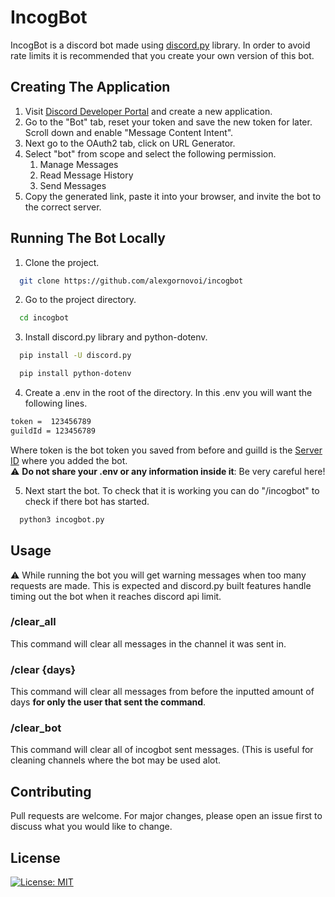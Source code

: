 # IncogBot

IncogBot is a discord bot made using [discord.py](https://discordpy.readthedocs.io/en/stable/) library. In order to avoid rate limits it is recommended that you create your own version of this bot.

## Creating The Application
1. Visit [Discord Developer Portal](https://discord.com/developers/applications) and create a new application.
2. Go to the "Bot" tab, reset your token and save the new token for later. Scroll down and enable "Message Content Intent".
3. Next go to the OAuth2 tab, click on URL Generator.
4. Select "bot" from scope and select the following permission.
    1. Manage Messages
    2. Read Message History
    3. Send Messages
5. Copy the generated link, paste it into your browser, and invite the bot to the correct server.

## Running The Bot Locally

1. Clone the project.

```bash
  git clone https://github.com/alexgornovoi/incogbot
```

2. Go to the project directory.

```bash
  cd incogbot
```

3. Install discord.py library and python-dotenv.

```bash
  pip install -U discord.py
```
```bash
  pip install python-dotenv
```

4. Create a .env in the root of the directory. In this .env you will want the following lines.
```bash
token =  123456789
guildId = 123456789
```
Where token is the bot token you saved from before and guilId is the [Server ID](https://support.discord.com/hc/en-us/articles/206346498-Where-can-I-find-my-User-Server-Message-ID-#:~:text=Obtaining%20Server%20IDs%20%2D%20Mobile%20App,ID%20to%20get%20the%20ID) where you added the bot.  
:warning: **Do not share your .env or any information inside it**: Be very careful here!

5. Next start the bot. To check that it is working you can do "/incogbot" to check if there bot has started.
```bash
  python3 incogbot.py
```
## Usage

:warning: While running the bot you will get warning messages when too many requests are made. This is expected and discord.py built features handle timing out the bot when it reaches discord api limit.
### /clear_all
This command will clear all messages in the channel it was sent in.
### /clear {days}
This command will clear all messages from before the inputted amount of days **for only the user that sent the command**.
### /clear_bot
This command will clear all of incogbot sent messages. (This is useful for cleaning channels where the bot may be used alot.

## Contributing

Pull requests are welcome. For major changes, please open an issue first
to discuss what you would like to change.

## License

[![License: MIT](https://img.shields.io/badge/License-MIT-yellow.svg)](https://opensource.org/licenses/MIT)
